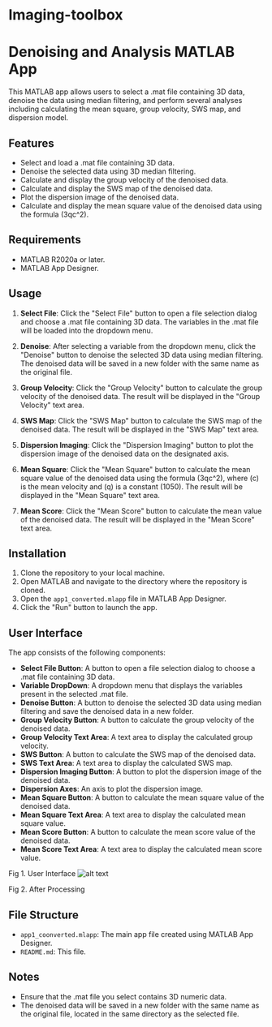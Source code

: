 # Imaging-toolbox

# Denoising and Analysis MATLAB App

This MATLAB app allows users to select a .mat file containing 3D data, denoise the data using median filtering, and perform several analyses including calculating the mean square, group velocity, SWS map, and dispersion model.

## Features

- Select and load a .mat file containing 3D data.
- Denoise the selected data using 3D median filtering.
- Calculate and display the group velocity of the denoised data.
- Calculate and display the SWS map of the denoised data.
- Plot the dispersion image of the denoised data.
- Calculate and display the mean square value of the denoised data using the formula \(3qc^2\).

## Requirements

- MATLAB R2020a or later.
- MATLAB App Designer.

## Usage

1. **Select File**: Click the "Select File" button to open a file selection dialog and choose a .mat file containing 3D data. The variables in the .mat file will be loaded into the dropdown menu.

2. **Denoise**: After selecting a variable from the dropdown menu, click the "Denoise" button to denoise the selected 3D data using median filtering. The denoised data will be saved in a new folder with the same name as the original file.

3. **Group Velocity**: Click the "Group Velocity" button to calculate the group velocity of the denoised data. The result will be displayed in the "Group Velocity" text area.

4. **SWS Map**: Click the "SWS Map" button to calculate the SWS map of the denoised data. The result will be displayed in the "SWS Map" text area.

5. **Dispersion Imaging**: Click the "Dispersion Imaging" button to plot the dispersion image of the denoised data on the designated axis.

6. **Mean Square**: Click the "Mean Square" button to calculate the mean square value of the denoised data using the formula \(3qc^2\), where \(c\) is the mean velocity and \(q\) is a constant (1050). The result will be displayed in the "Mean Square" text area.

7. **Mean Score**: Click the "Mean Score" button to calculate the mean value of the denoised data. The result will be displayed in the "Mean Score" text area.

## Installation

1. Clone the repository to your local machine.
2. Open MATLAB and navigate to the directory where the repository is cloned.
3. Open the `app1_converted.mlapp` file in MATLAB App Designer.
4. Click the "Run" button to launch the app.

## User Interface

The app consists of the following components:

- **Select File Button**: A button to open a file selection dialog to choose a .mat file containing 3D data.
- **Variable DropDown**: A dropdown menu that displays the variables present in the selected .mat file.
- **Denoise Button**: A button to denoise the selected 3D data using median filtering and save the denoised data in a new folder.
- **Group Velocity Button**: A button to calculate the group velocity of the denoised data.
- **Group Velocity Text Area**: A text area to display the calculated group velocity.
- **SWS Button**: A button to calculate the SWS map of the denoised data.
- **SWS Text Area**: A text area to display the calculated SWS map.
- **Dispersion Imaging Button**: A button to plot the dispersion image of the denoised data.
- **Dispersion Axes**: An axis to plot the dispersion image.
- **Mean Square Button**: A button to calculate the mean square value of the denoised data.
- **Mean Square Text Area**: A text area to display the calculated mean square value.
- **Mean Score Button**: A button to calculate the mean score value of the denoised data.
- **Mean Score Text Area**: A text area to display the calculated mean score value.




 
Fig 1. User Interface
![alt text](image.jpg)

 
Fig 2. After Processing

## File Structure

- `app1_coonverted.mlapp`: The main app file created using MATLAB App Designer.
- `README.md`: This file.

## Notes

- Ensure that the .mat file you select contains 3D numeric data.
- The denoised data will be saved in a new folder with the same name as the original file, located in the same directory as the selected file.


